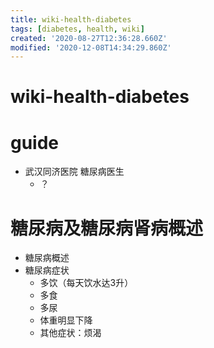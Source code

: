 ```yaml
---
title: wiki-health-diabetes
tags: [diabetes, health, wiki]
created: '2020-08-27T12:36:28.660Z'
modified: '2020-12-08T14:34:29.860Z'
---
```


# wiki-health-diabetes

# guide

- 武汉同济医院 糖尿病医生
  - ？
# 糖尿病及糖尿病肾病概述

- 糖尿病概述
- 糖尿病症状
  - 多饮（每天饮水达3升）
  - 多食
  - 多尿
  - 体重明显下降
  - 其他症状：烦渴
